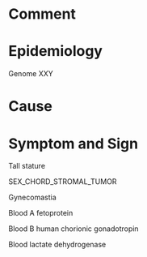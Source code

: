 # Comment

# Epidemiology

Genome XXY

# Cause

# Symptom and Sign

Tall stature

SEX_CHORD_STROMAL_TUMOR

Gynecomastia

Blood A fetoprotein

Blood B human chorionic gonadotropin

Blood lactate dehydrogenase

